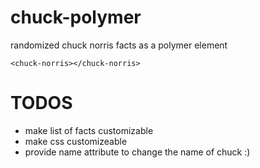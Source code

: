 # chuck-polymer
randomized chuck norris facts as a polymer element

    <chuck-norris></chuck-norris>

# TODOS
- make list of facts customizable
- make css customizeable
- provide name attribute to change the name of chuck :)
